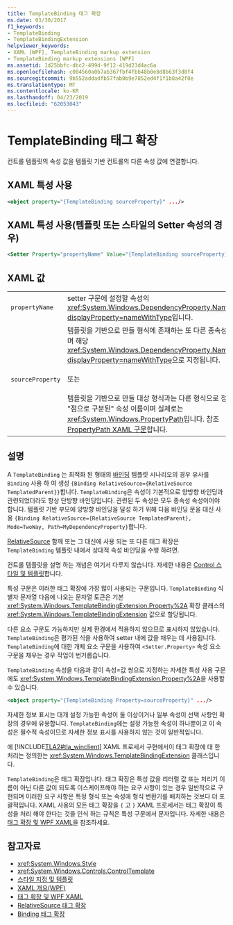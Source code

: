 ```yaml
---
title: TemplateBinding 태그 확장
ms.date: 03/30/2017
f1_keywords:
- TemplateBinding
- TemplateBindingExtension
helpviewer_keywords:
- XAML [WPF], TemplateBinding markup extension
- TemplateBinding markup extensions [WPF]
ms.assetid: 1d25bbfc-dbc2-499d-9f12-419d23d4ac6a
ms.openlocfilehash: c004560a0b7ab367fbf4fbb48b0e8d8b63f3d8f4
ms.sourcegitcommit: 9b552addadfb57fab0b9e7852ed4f1f1b8a42f8e
ms.translationtype: MT
ms.contentlocale: ko-KR
ms.lasthandoff: 04/23/2019
ms.locfileid: "62053043"
---
```

# <a name="templatebinding-markup-extension"></a>TemplateBinding 태그 확장
컨트롤 템플릿의 속성 값을 템플릿 기반 컨트롤의 다른 속성 값에 연결합니다.  
  
## <a name="xaml-attribute-usage"></a>XAML 특성 사용  
  
```xml  
<object property="{TemplateBinding sourceProperty}" .../>  
```  
  
## <a name="xaml-attribute-usage-for-setter-property-in-template-or-style"></a>XAML 특성 사용(템플릿 또는 스타일의 Setter 속성의 경우)  
  
```xml  
<Setter Property="propertyName" Value="{TemplateBinding sourceProperty}" .../>  
```  
  
## <a name="xaml-values"></a>XAML 값  
  
|||  
|-|-|  
|`propertyName`|setter 구문에 설정할 속성의 <xref:System.Windows.DependencyProperty.Name%2A?displayProperty=nameWithType>입니다.|  
|`sourceProperty`|템플릿을 기반으로 만들 형식에 존재하는 또 다른 종속성 속성이며 해당 <xref:System.Windows.DependencyProperty.Name%2A?displayProperty=nameWithType>으로 지정됩니다.<br /><br /> 또는<br /><br /> 템플릿을 기반으로 만들 대상 형식과는 다른 형식으로 정의되는 "점으로 구분된" 속성 이름이며 실제로는 <xref:System.Windows.PropertyPath>입니다. 참조 [PropertyPath XAML 구문](propertypath-xaml-syntax.md)합니다.|  
  
## <a name="remarks"></a>설명  
 A `TemplateBinding` 는 최적화 된 형태의 [바인딩](binding-markup-extension.md) 템플릿 시나리오의 경우 유사를 `Binding` 사용 하 여 생성 `{Binding RelativeSource={RelativeSource TemplatedParent}}`합니다. `TemplateBinding`은 속성이 기본적으로 양방향 바인딩과 관련되었더라도 항상 단방향 바인딩입니다. 관련된 두 속성은 모두 종속성 속성이어야 합니다. 템플릿 기반 부모에 양방향 바인딩을 달성 하기 위해 다음 바인딩 문을 대신 사용 `{Binding RelativeSource={RelativeSource TemplatedParent}, Mode=TwoWay, Path=MyDependencyProperty}`합니다. 
  
 [RelativeSource](relativesource-markupextension.md) 함께 또는 그 대신에 사용 되는 또 다른 태그 확장은 `TemplateBinding` 템플릿 내에서 상대적 속성 바인딩을 수행 하려면.  
  
 컨트롤 템플릿을 설명 하는 개념은 여기서 다루지 않습니다. 자세한 내용은 [Control 스타일 및 템플릿](../controls/control-styles-and-templates.md)합니다.  
  
 특성 구문은 이러한 태그 확장에 가장 많이 사용되는 구문입니다. `TemplateBinding` 식별자 문자열 다음에 나오는 문자열 토큰은 기본 <xref:System.Windows.TemplateBindingExtension.Property%2A> 확장 클래스의 <xref:System.Windows.TemplateBindingExtension> 값으로 할당됩니다.  
  
 다른 요소 구문도 가능하지만 실제 환경에서 적용하지 않으므로 표시하지 않았습니다. `TemplateBinding`은 평가된 식을 사용하여 setter 내에 값을 채우는 데 사용됩니다. `TemplateBinding`에 대한 개체 요소 구문을 사용하여 `<Setter.Property>` 속성 요소 구문을 채우는 경우 작업이 번거롭습니다.  
  
 `TemplateBinding` 속성을 다음과 같이 속성=값 쌍으로 지정하는 자세한 특성 사용 구문에도 <xref:System.Windows.TemplateBindingExtension.Property%2A>을 사용할 수 있습니다.  
  
```xml  
<object property="{TemplateBinding Property=sourceProperty}" .../>  
```  
  
 자세한 정보 표시는 대개 설정 가능한 속성이 둘 이상이거나 일부 속성이 선택 사항인 확장의 경우에 유용합니다. `TemplateBinding`에는 설정 가능한 속성이 하나뿐이고 이 속성은 필수적 속성이므로 자세한 정보 표시를 사용하지 않는 것이 일반적입니다.  
  
 에 [!INCLUDE[TLA2#tla_winclient](../../../../includes/tla2sharptla-winclient-md.md)] XAML 프로세서 구현에서이 태그 확장에 대 한 처리는 정의한는 <xref:System.Windows.TemplateBindingExtension> 클래스입니다.  
  
 `TemplateBinding`은 태그 확장입니다. 태그 확장은 특성 값을 리터럴 값 또는 처리기 이름이 아닌 다른 값이 되도록 이스케이프해야 하는 요구 사항이 있는 경우 일반적으로 구현되며 이러한 요구 사항은 특정 형식 또는 속성에 형식 변환기를 배치하는 것보다 더 포괄적입니다. XAML 사용의 모든 태그 확장을 `{` 고 `}` XAML 프로세서는 태그 확장이 특성을 처리 해야 한다는 것을 인식 하는 규칙은 특성 구문에서 문자입니다. 자세한 내용은 [태그 확장 및 WPF XAML](markup-extensions-and-wpf-xaml.md)을 참조하세요.  
  
## <a name="see-also"></a>참고자료

- <xref:System.Windows.Style>
- <xref:System.Windows.Controls.ControlTemplate>
- [스타일 지정 및 템플릿](../controls/styling-and-templating.md)
- [XAML 개요(WPF)](xaml-overview-wpf.md)
- [태그 확장 및 WPF XAML](markup-extensions-and-wpf-xaml.md)
- [RelativeSource 태그 확장](relativesource-markupextension.md)
- [Binding 태그 확장](binding-markup-extension.md)
